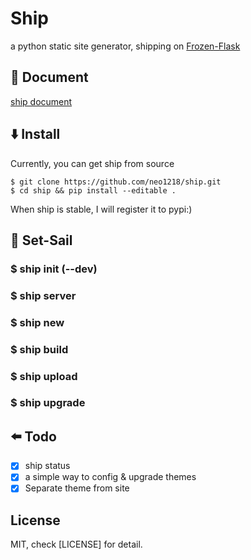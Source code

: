 # Ship
a python static site generator, shipping on [Frozen-Flask](http://pythonhosted.org/Frozen-Flask/)

## 📝 Document
[ship document](https://ship-orz.github.io/ship)

## ⬇️ Install
Currently, you can get ship from source

    $ git clone https://github.com/neo1218/ship.git
    $ cd ship && pip install --editable .

When ship is stable, I will register it to pypi:)

## 🚢 Set-Sail
### $ ship init (--dev)

### $ ship server

### $ ship new

### $ ship build

### $ ship upload

### $ ship upgrade

## ⬅️ Todo
+ [x] ship status
+ [x] a simple way to config & upgrade themes
+ [x] Separate theme from site

## License
MIT, check [LICENSE] for detail.
